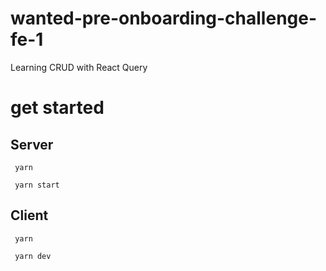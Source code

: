 # wanted-pre-onboarding-challenge-fe-1
Learning CRUD with React Query

# get started
## Server
``` yarn```

``` yarn start```
## Client
``` yarn```

``` yarn dev```
